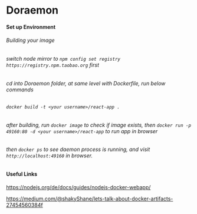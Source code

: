 # Doraemon

####  Set up Environment
###### Building your image

###### switch node mirror to `npm config set registry https://registry.npm.taobao.org` first
###### cd into Doraemon folder, at same level with Dockerfile, run below commands
###### `docker build -t <your username>/react-app .`
###### after building, run `docker image` to check if image exists, then `docker run -p 49160:80 -d <your username>/react-app` to run app in browser
###### then `docker ps` to see daemon process is running, and visit `http://localhost:49160` in browser.

#### Useful Links
https://nodejs.org/de/docs/guides/nodejs-docker-webapp/

https://medium.com/@shakyShane/lets-talk-about-docker-artifacts-27454560384f
